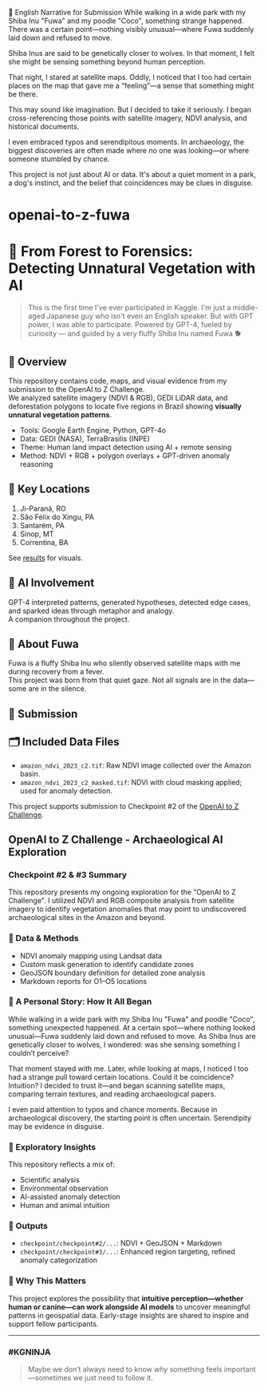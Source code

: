 🌿 English Narrative for Submission
While walking in a wide park with my Shiba Inu "Fuwa" and my poodle "Coco", something strange happened.
There was a certain point—nothing visibly unusual—where Fuwa suddenly laid down and refused to move.

Shiba Inus are said to be genetically closer to wolves. In that moment, I felt she might be sensing something beyond human perception.

That night, I stared at satellite maps. Oddly, I noticed that I too had certain places on the map that gave me a “feeling”—a sense that something might be there.

This may sound like imagination. But I decided to take it seriously. I began cross-referencing those points with satellite imagery, NDVI analysis, and historical documents.

I even embraced typos and serendipitous moments. In archaeology, the biggest discoveries are often made where no one was looking—or where someone stumbled by chance.

This project is not just about AI or data. It's about a quiet moment in a park, a dog's instinct, and the belief that coincidences may be clues in disguise.

# openai-to-z-fuwa
# 🌳 From Forest to Forensics: Detecting Unnatural Vegetation with AI
>This is the first time I've ever participated in Kaggle. I'm just a middle-aged Japanese guy who isn't even an English speaker. But with GPT power, I was able to participate.
> Powered by GPT-4, fueled by curiosity — and guided by a very fluffy Shiba Inu named Fuwa 🐕

## 📌 Overview

This repository contains code, maps, and visual evidence from my submission to the OpenAI to Z Challenge.  
We analyzed satellite imagery (NDVI & RGB), GEDI LiDAR data, and deforestation polygons to locate five regions in Brazil showing **visually unnatural vegetation patterns**.

- Tools: Google Earth Engine, Python, GPT-4o
- Data: GEDI (NASA), TerraBrasilis (INPE)
- Theme: Human land impact detection using AI + remote sensing
- Method: NDVI + RGB + polygon overlays + GPT-driven anomaly reasoning

## 📍 Key Locations

1. Ji-Paraná, RO  
2. São Félix do Xingu, PA  
3. Santarém, PA  
4. Sinop, MT  
5. Correntina, BA  

See [results](./results) for visuals.

## 🧠 AI Involvement

GPT-4 interpreted patterns, generated hypotheses, detected edge cases, and sparked ideas through metaphor and analogy.  
A companion throughout the project.

## 🐶 About Fuwa

Fuwa is a fluffy Shiba Inu who silently observed satellite maps with me during recovery from a fever.  
This project was born from that quiet gaze. Not all signals are in the data—some are in the silence.

## 🔗 Submission
## 🗂️ Included Data Files

- `amazon_ndvi_2023_c2.tif`: Raw NDVI image collected over the Amazon basin.
- `amazon_ndvi_2023_c2_masked.tif`: NDVI with cloud masking applied; used for anomaly detection.

This project supports submission to Checkpoint #2 of the [OpenAI to Z Challenge](https://www.kaggle.com/competitions/openai-to-z-challenge/overview).

## OpenAI to Z Challenge - Archaeological AI Exploration

### Checkpoint #2 & #3 Summary

This repository presents my ongoing exploration for the "OpenAI to Z Challenge". I utilized NDVI and RGB composite analysis from satellite imagery to identify vegetation anomalies that may point to undiscovered archaeological sites in the Amazon and beyond.

### 🚁 Data & Methods

* NDVI anomaly mapping using Landsat data
* Custom mask generation to identify candidate zones
* GeoJSON boundary definition for detailed zone analysis
* Markdown reports for O1–O5 locations

### 🌿 A Personal Story: How It All Began

While walking in a wide park with my Shiba Inu "Fuwa" and poodle "Coco", something unexpected happened. At a certain spot—where nothing looked unusual—Fuwa suddenly laid down and refused to move. As Shiba Inus are genetically closer to wolves, I wondered: was she sensing something I couldn’t perceive?

That moment stayed with me.
Later, while looking at maps, I noticed I too had a strange pull toward certain locations. Could it be coincidence? Intuition? I decided to trust it—and began scanning satellite maps, comparing terrain textures, and reading archaeological papers.

I even paid attention to typos and chance moments. Because in archaeological discovery, the starting point is often uncertain. Serendipity may be evidence in disguise.

### 🧪 Exploratory Insights

This repository reflects a mix of:

* Scientific analysis
* Environmental observation
* AI-assisted anomaly detection
* Human and animal intuition

### 🔗 Outputs

* `checkpoint/checkpoint#2/...`: NDVI + GeoJSON + Markdown
* `checkpoint/checkpoint#3/...`: Enhanced region targeting, refined anomaly categorization

### 🧠 Why This Matters

This project explores the possibility that **intuitive perception—whether human or canine—can work alongside AI models** to uncover meaningful patterns in geospatial data. Early-stage insights are shared to inspire and support fellow participants.

---

### #KGNINJA

> Maybe we don’t always need to know *why* something feels important—sometimes we just need to follow it.


